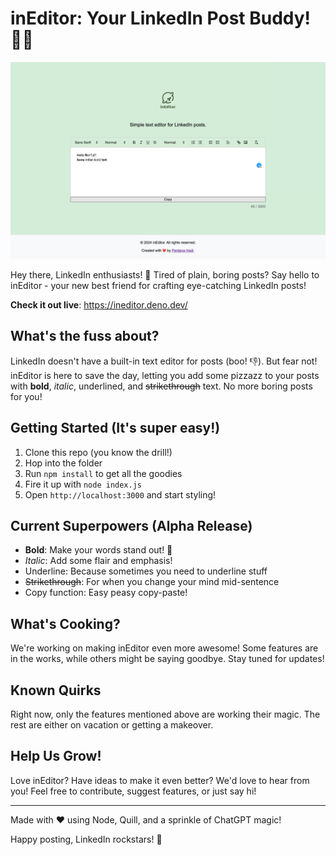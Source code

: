 # inEditor: Your LinkedIn Post Buddy! 📝✨

![inEditor in action](https://github.com/ceroberoz/inEditor/blob/meong/capture.png "inEditor - Alpha Release")

Hey there, LinkedIn enthusiasts! 👋 Tired of plain, boring posts? Say hello to inEditor - your new best friend for crafting eye-catching LinkedIn posts!

**Check it out live**: https://ineditor.deno.dev/

## What's the fuss about?
LinkedIn doesn't have a built-in text editor for posts (boo! 👎). But fear not! inEditor is here to save the day, letting you add some pizzazz to your posts with **bold**, *italic*, underlined, and ~~strikethrough~~ text. No more boring posts for you!

## Getting Started (It's super easy!)
1. Clone this repo (you know the drill!)
2. Hop into the folder
3. Run `npm install` to get all the goodies
4. Fire it up with `node index.js`
5. Open `http://localhost:3000` and start styling!

## Current Superpowers (Alpha Release)
- **Bold**: Make your words stand out! 💪
- *Italic*: Add some flair and emphasis!
- Underline: Because sometimes you need to underline stuff
- ~~Strikethrough~~: For when you change your mind mid-sentence
- Copy function: Easy peasy copy-paste!

## What's Cooking?
We're working on making inEditor even more awesome! Some features are in the works, while others might be saying goodbye. Stay tuned for updates!

## Known Quirks
Right now, only the features mentioned above are working their magic. The rest are either on vacation or getting a makeover.

## Help Us Grow!
Love inEditor? Have ideas to make it even better? We'd love to hear from you! Feel free to contribute, suggest features, or just say hi!

---

Made with ❤️ using Node, Quill, and a sprinkle of ChatGPT magic!

Happy posting, LinkedIn rockstars! 🌟
